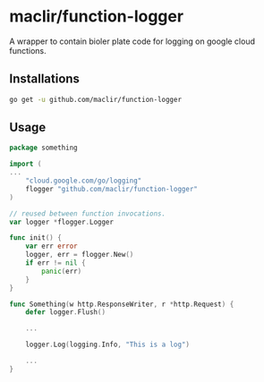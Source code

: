 # maclir/function-logger

A wrapper to contain bioler plate code for logging on google cloud functions.

## Installations

```sh
go get -u github.com/maclir/function-logger
```

## Usage

```go
package something

import (
...
	"cloud.google.com/go/logging"
	flogger "github.com/maclir/function-logger"
)

// reused between function invocations.
var logger *flogger.Logger

func init() {
	var err error
	logger, err = flogger.New()
	if err != nil {
		panic(err)
	}
}

func Something(w http.ResponseWriter, r *http.Request) {
	defer logger.Flush()

	...

	logger.Log(logging.Info, "This is a log")

	...
}
```
